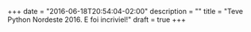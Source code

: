 +++
date = "2016-06-18T20:54:04-02:00"
description = ""
title = "Teve Python Nordeste 2016. E foi incriviel!"
draft = true
+++

